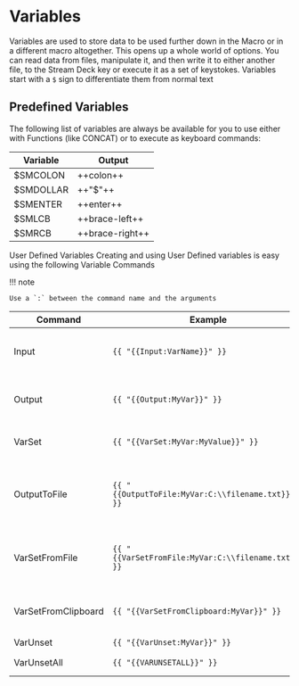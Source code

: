 <!-- NOTE: To you, the Contributor!
    Ironically, the double-bracket syntax used in SuperMacro conflicts with a special Marco syntax we can use here.
    See custom-functions.md in the *root* of the repository for the workaround
-->

# Variables

Variables are used to store data to be used further down in the Macro or in a different macro altogether. This opens up a whole world of options. You can read data from files, manipulate it, and then write it to either another file, to the Stream Deck key or execute it as a set of keystokes. Variables start with a `$` sign to differentiate them from normal text

## Predefined Variables
The following list of variables are always be available for you to use either with Functions (like CONCAT) or to execute as keyboard commands:

<!-- 
https://facelessuser.github.io/pymdown-extensions/extensions/keys/
 -->

| Variable   | Output          |
|------------|-----------------|
| $SMCOLON   | ++colon++       |
| $SMDOLLAR  | ++"$"++         |
| $SMENTER   | ++enter++       |
| $SMLCB     | ++brace-left++  |
| $SMRCB     | ++brace-right++ |

User Defined Variables
Creating and using User Defined variables is easy using the following Variable Commands 

!!! note

    Use a `:` between the command name and the arguments

|Command|Example|Comment|
|-------|-------|-------|
Input | `{{ "{{Input:VarName}}" }}` |Get input from the user and store it in `VarName`. |
Output | `{{ "{{Output:MyVar}}" }}` | Output the input previously gathered into `MyVar`. |
VarSet | `{{ "{{VarSet:MyVar:MyValue}}" }}` | Set the value `MyValue` into `MyVar`. |
OutputToFile | `{{ "{{OutputToFile:MyVar:C:\\filename.txt}}" }}` | Write the contents of the `MyVar` variable into `c:\filename.txt` file. |
VarSetFromFile | `{{ "{{VarSetFromFile:MyVar:C:\\filename.txt}}" }}` | Read the contents of the file specified and store into `MyVar`. |
VarSetFromClipboard | `{{ "{{VarSetFromClipboard:MyVar}}" }}`	| Read the contents of the clipboard and store into `MyVar`. |
VarUnset | `{{ "{{VarUnset:MyVar}}" }}` | Clears `MyVar`. |
VarUnsetAll | `{{ "{{VARUNSETALL}}" }}` | Clears **all** variables. |
